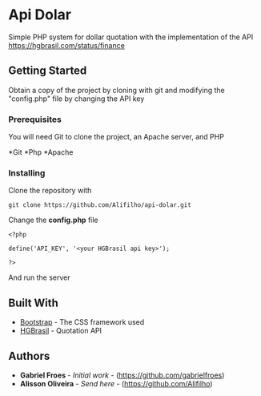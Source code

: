 # Api Dolar

Simple PHP system for dollar quotation with the implementation of the API https://hgbrasil.com/status/finance

## Getting Started

Obtain a copy of the project by cloning with git and modifying the "config.php" file by changing the API key

### Prerequisites

You will need Git to clone the project, an Apache server, and PHP

*Git
*Php
*Apache

### Installing

Clone the repository with

```
git clone https://github.com/Alifilho/api-dolar.git
```

Change the **config.php** file

```
<?php

define('API_KEY', '<your HGBrasil api key>');

?>
```

And run the server

## Built With

* [Bootstrap](https://getbootstrap.com/docs/4.4/getting-started/introduction/) - The CSS framework used
* [HGBrasil](https://hgbrasil.com/status/finance) - Quotation API 

## Authors

* **Gabriel Froes** - *Initial work* - (https://github.com/gabrielfroes)
* **Alisson Oliveira** - *Send here* - (https://github.com/Alifilho)

